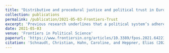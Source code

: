 ```yaml
---
title: "Distributive and procedural justice and political trust in Europe (peer-reviewed journal article)"
collection: publications
permalink: /publication/2021-05-03-Frontiers-Trust
excerpt: 'Previous research underlines that a political system’s adherence to principles of distributive and procedural justice stimulates citizens’ political trust. Yet, most of what is known about the relationship between justice and political trust is derived from macro-level indicators of distributive and procedural justice, merely presuming that citizens connect a political system’s adherence to justice principles to their trust in political authorities and institutions. Accordingly, we still lack a clear understanding of whether and how individual perceptions and evaluations of distributive and procedural justice influence citizens’ political trust and how their impact might be conditioned by a political system’s overall adherence to principles of justice. In addition, previous research has implicitly assumed that the link between justice principles and political trust operates identically for all major political authorities and institutions, disregarding the possibility that citizens evaluate representative and regulative authorities and institutions on the basis of different justice criteria. Against this background, the aims of the present study are (1) to investigate the impact of individual evaluations of distributive and procedural justice on citizens’ political trust, (2) to analyze to what extent the effects of justice evaluations on political trust depend on political systems’ overall adherence to principles of distributive and procedural justice, and (3) to assess whether and in which ways the influence of justice evaluations differs for trust in representative and regulative authorities and institutions. Our empirical analysis covering more than 30,000 respondents from 27 European countries based on data from the European Social Survey (ESS) and the Varieties of Democracy (V-Dem) project demonstrates that (1) more positive evaluations of distributive and procedural justice foster citizens’ political trust, that (2) the impact of justice evaluations on political trust is amplified in political systems in which the overall adherence to justice principles is compromised, and that (3) different facets of distributive and procedural justice evaluations exert varying effects on citizens’ trust in representative as compared to regulative authorities and institutions. These findings entail important implications with regard to the relation between justice and political trust and the general viability of modern democratic systems.'
date: 2021-05-03
venue: 'Frontiers in Political Science'
paperurl: 'https://www.frontiersin.org/articles/10.3389/fpos.2021.642232/full'
citation: 'Schnaudt, Christian, Hahn, Caroline, and Heppner, Elias (2021). &quot;Distributive and procedural justice and political trust in Europe.&quot; <i>Frontiers in Political Science</i> 3:642232, 1-18.'
---
```


